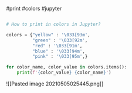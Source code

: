 #print #colors #jupyter
```python

# How to print in colors in Jupyter?

colors = {"yellow" : '\033[93m',
          "green" : '\033[92m',
          "red" : '\033[91m',
          "blue" : '\033[94m',
          "pink" : '\033[95m',}       

for color_name, color_value in colors.items():
    print(f'{color_value} {color_name}')

```

![[Pasted image 20210505025445.png]] 